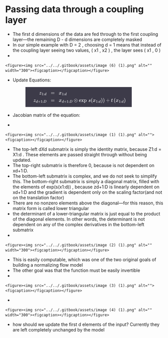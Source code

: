 # Passing data through a coupling layer

* The first d dimensions of the data are fed through to the first coupling layer—the remaining D - d  dimensions are completely masked
* In our simple example with D = 2 , choosing d = 1 means that instead of the coupling layer seeing two values, ( x1 , x2 ) , the layer sees ( x1 , 0 )
*

    <figure><img src="../../.gitbook/assets/image (6) (1).png" alt="" width="300"><figcaption></figcaption></figure>
*   Update Equations:

    <figure><img src="../../.gitbook/assets/image (6).png" alt=""><figcaption></figcaption></figure>
* Jacobian matrix of the equation:
*

    <figure><img src="../../.gitbook/assets/image (1) (1).png" alt=""><figcaption></figcaption></figure>
* The top-left dXd submatrix is simply the identity matrix, because Z1:d = X1:d . These elements are passed straight through without being updated.&#x20;
* The top-right submatrix is therefore 0, because is not dependent on xd+1:D.
* The bottom-left submatrix is complex, and we do not seek to simplify this. The bottom-right submatrix is simply a diagonal matrix, filled with the elements of exp(s(x1:d)) , because zd+1:D is linearly dependent on xd+1:D and the gradient is dependent only on the scaling factor(and not on the translation factor)
* There are no nonzero elements above the diagonal—for this reason, this matrix form is called lower triangular
* the determinant of a lower-triangular matrix is just equal to the product of the diagonal elements. In other words, the determinant is not dependent on any of the complex derivatives in the bottom-left submatrix
*

    <figure><img src="../../.gitbook/assets/image (2) (1).png" alt="" width="300"><figcaption></figcaption></figure>
* This is easily computable, which was one of the two original goals of building a normalizing flow model
* The other goal was that the function must be easily invertible
*

    <figure><img src="../../.gitbook/assets/image (3) (1).png" alt=""><figcaption></figcaption></figure>
*

    <figure><img src="../../.gitbook/assets/image (4) (1).png" alt="" width="300"><figcaption></figcaption></figure>
* how should we update the first d elements of the input? Currently they are left completely unchanged by the model
